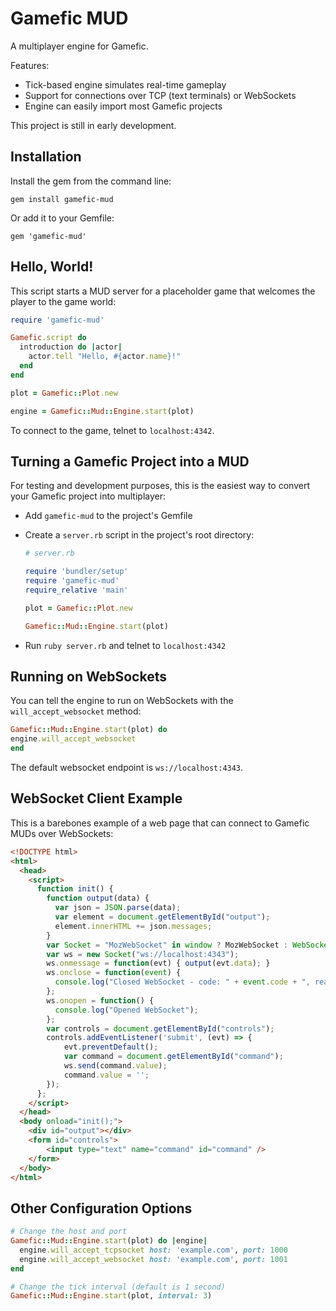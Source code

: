 # Gamefic MUD

A multiplayer engine for Gamefic.

Features:
- Tick-based engine simulates real-time gameplay
- Support for connections over TCP (text terminals) or WebSockets
- Engine can easily import most Gamefic projects

This project is still in early development.

## Installation

Install the gem from the command line:

    gem install gamefic-mud

Or add it to your Gemfile:

    gem 'gamefic-mud'

## Hello, World!

This script starts a MUD server for a placeholder game that welcomes the player to the game world:

```ruby
require 'gamefic-mud'

Gamefic.script do
  introduction do |actor|
    actor.tell "Hello, #{actor.name}!"
  end
end

plot = Gamefic::Plot.new

engine = Gamefic::Mud::Engine.start(plot)
```

To connect to the game, telnet to `localhost:4342`.

## Turning a Gamefic Project into a MUD

For testing and development purposes, this is the easiest way to convert your Gamefic project into multiplayer:

* Add `gamefic-mud` to the project's Gemfile
* Create a `server.rb` script in the project's root directory:

  ```ruby
  # server.rb

  require 'bundler/setup'
  require 'gamefic-mud'
  require_relative 'main'

  plot = Gamefic::Plot.new

  Gamefic::Mud::Engine.start(plot)
  ```
* Run `ruby server.rb` and telnet to `localhost:4342`

## Running on WebSockets

You can tell the engine to run on WebSockets with the `will_accept_websocket` method:

```ruby
Gamefic::Mud::Engine.start(plot) do
engine.will_accept_websocket
end
```

The default websocket endpoint is `ws://localhost:4343`.

## WebSocket Client Example

This is a barebones example of a web page that can connect to Gamefic MUDs over WebSockets:

```html
<!DOCTYPE html>
<html>
  <head>
    <script>
      function init() {
        function output(data) {
		  var json = JSON.parse(data);
          var element = document.getElementById("output");
		  element.innerHTML += json.messages;
        }
        var Socket = "MozWebSocket" in window ? MozWebSocket : WebSocket;
        var ws = new Socket("ws://localhost:4343");
		ws.onmessage = function(evt) { output(evt.data); }
        ws.onclose = function(event) {
          console.log("Closed WebSocket - code: " + event.code + ", reason: " + event.reason + ", wasClean: " + event.wasClean);
        };
        ws.onopen = function() {
          console.log("Opened WebSocket");
        };
		var controls = document.getElementById("controls");
		controls.addEventListener('submit', (evt) => {
			evt.preventDefault();
			var command = document.getElementById("command");
			ws.send(command.value);
			command.value = '';
		});
      };
    </script>
  </head>
  <body onload="init();">
    <div id="output"></div>
	<form id="controls">
		<input type="text" name="command" id="command" />
	</form>
  </body>
</html>
```

## Other Configuration Options

```ruby
# Change the host and port
Gamefic::Mud::Engine.start(plot) do |engine|
  engine.will_accept_tcpsocket host: 'example.com', port: 1000
  engine.will_accept_websocket host: 'example.com', port: 1001
end

# Change the tick interval (default is 1 second)
Gamefic::Mud::Engine.start(plot, interval: 3)
```
